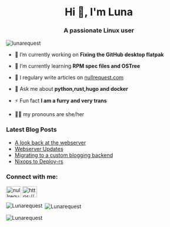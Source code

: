 <h1 align="center">Hi 👋, I'm Luna</h1>
<h3 align="center">A passionate Linux user</h3>

<p align="left"> <img src="https://komarev.com/ghpvc/?username=lunarequest&label=Profile%20views&color=0e75b6&style=flat" alt="lunarequest" /> </p>

- 🔭 I’m currently working on **Fixing the GitHub desktop flatpak**

- 🌱 I’m currently learning **RPM spec files and OSTree**

- 📝 I regulary write articles on [nullrequest.com](https://nullrequest.com)

- 💬 Ask me about **python,rust,hugo and docker**

- ⚡ Fun fact **I am a furry and very trans**

- :transgender_flag: my pronouns are she/her

### Latest Blog Posts
<!-- BLOG-POST-LIST:START -->
- [A look back at the webserver](https://nullrequest.com/posts/a-look-back-at-the-webserver)
- [Webserver Updates](https://nullrequest.com/posts/webserver-updates)
- [Migrating to a custom blogging backend](https://nullrequest.com/posts/migrating-to-a-custom-blogging-backend)
- [Nixops to Deploy-rs](https://nullrequest.com/posts/nixops-to-deploy-rs)
<!-- BLOG-POST-LIST:END -->

<h3 align="left">Connect with me:</h3>
<p align="left">
<a href="https://hachyderm.io/home" target="blank"><img align="center" src="https://cdn.jsdelivr.net/npm/simple-icons@8/icons/mastodon.svg" alt="nullrequest1" height="30" width="40" /></a>
<a href="https://nullrequest.com/index.xml" target="blank"><img align="center" src="https://cdn.jsdelivr.net/npm/simple-icons@8/icons/rss.svg" alt="https://nullrequest.com/index.xml" height="30" width="40" /></a>
</p>


<p><img align="left" src="https://github-readme-stats.vercel.app/api/top-langs?username=Lunarequest&show_icons=true&locale=en&layout=compact&theme=radical" alt="Lunarequest" /></p>

<p>&nbsp;<img align="center" src="https://github-readme-stats.vercel.app/api?username=Lunarequest&show_icons=true&locale=en&theme=radical" alt="Lunarequest" /></p>

<p><img align="center" src="https://github-readme-streak-stats.herokuapp.com/?user=Lunarequest&theme=radical" alt="Lunarequest" /></p>

